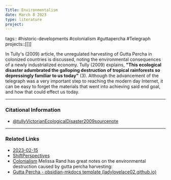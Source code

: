 ```yaml
---
Title: Environmentalism
date: March 8 2023
type: literature
project:
---
```

tags:: #historic-developments #colonialism #guttapercha #Telegraph 
projects::[[]]

In Tully's (2009) article, the unregulated harvesting of Gutta Percha in colonized countries is discussed, noting the environmental consequences of a newly industrialized economy. Tully (2009) explains, **"This ecological disaster adumbrated the galloping destruction of tropical rainforests so depressingly familiar to us today"** (3). Although the advancement of the telegraph was a very important step to reaching the modern day Internet, it can be easy to forget the materials that went into achieving said end goal, and how that could effect us today.

---
### Citational Information

- [@tullyVictorianEcologicalDisaster2009sourcenote](@tullyVictorianEcologicalDisaster2009sourcenote.md)

---

### Related Links

- [2023-02-15](2023-02-15.md)
- [ShiftPerspectives](ShiftPerspectives.md)
- [Colonialism](Colonialism.md)
Melissa Rand has great notes on the environmental destruction caused by gutta percha harvesting:
- [Gutta Percha - obsidian-mkdocs template (ladylovelace02.github.io)](https://ladylovelace02.github.io/Hist1900memex/Gutta-Percha/)


